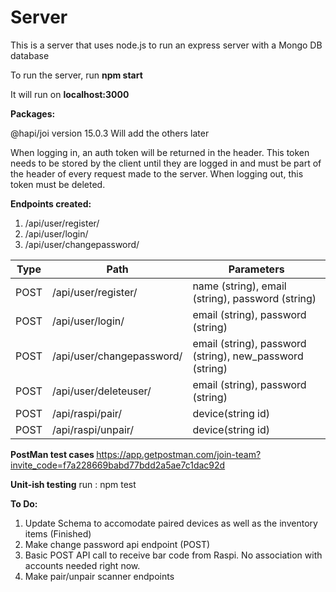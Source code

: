 # Server

This is a server that uses node.js to run an express server with a Mongo DB database

To run the server, run <b>npm start</b><endl>
  
It will run on <b>localhost:3000</b>

<b>Packages:</b>

@hapi/joi version 15.0.3
Will add the others later

When logging in, an auth token will be returned in the header. This token needs to be stored by the client until they are logged in and must be part of the header of every request made to the server.
When logging out, this token must be deleted.

<b>Endpoints created:</b>

1. /api/user/register/
2. /api/user/login/
3. /api/user/changepassword/


| Type  | Path                      | Parameters                                               |
| ---   | ---                       | ---                                                      |
| POST  | /api/user/register/       | name (string), email (string), password (string)         |
| POST  | /api/user/login/          | email (string), password (string)                        |
| POST  | /api/user/changepassword/ | email (string), password (string), new_password (string) |
| POST  | /api/user/deleteuser/     | email (string), password (string)                        |
| POST  | /api/raspi/pair/          | device(string id)                                        |
| POST  | /api/raspi/unpair/        | device(string id)                                        |



<b> PostMan test cases </b>
https://app.getpostman.com/join-team?invite_code=f7a228669babd77bdd2a5ae7c1dac92d

<b> Unit-ish testing</b>
run : npm test

<b>To Do:</b>

1. Update Schema to accomodate paired devices as well as the inventory items (Finished)
2. Make change password api endpoint (POST)
3. Basic POST API call to receive bar code from Raspi. No association with accounts needed right now.
4. Make pair/unpair scanner endpoints
